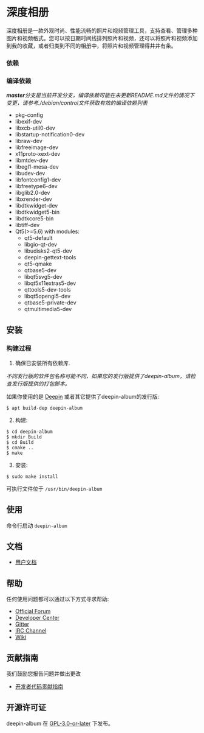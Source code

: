 # 深度相册

深度相册是一款外观时尚、性能流畅的照片和视频管理工具，支持查看、管理多种图片和视频格式。您可以按日期时间线排列照片和视频，还可以将照片和视频添加到我的收藏，或者归类到不同的相册中，将照片和视频管理得井井有条。

### 依赖

### 编译依赖

_**master**分支是当前开发分支，编译依赖可能在未更新README.md文件的情况下变更，请参考./debian/control文件获取有效的编译依赖列表_

* pkg-config
* libexif-dev
* libxcb-util0-dev
* libstartup-notification0-dev
* libraw-dev
* libfreeimage-dev
* x11proto-xext-dev
* libmtdev-dev
* libegl1-mesa-dev
* libudev-dev
* libfontconfig1-dev
* libfreetype6-dev
* libglib2.0-dev
* libxrender-dev
* libdtkwidget-dev
* libdtkwidget5-bin
* libdtkcore5-bin
* libtiff-dev
* Qt5(>=5.6) with modules:
  * qt5-default
  * libgio-qt-dev
  * libudisks2-qt5-dev
  * deepin-gettext-tools
  * qt5-qmake
  * qtbase5-dev
  * libqt5svg5-dev
  * libqt5x11extras5-dev
  * qttools5-dev-tools
  * libqt5opengl5-dev
  * qtbase5-private-dev
  * qtmultimedia5-dev


## 安装

### 构建过程

1. 确保已安装所有依赖库.

_不同发行版的软件包名称可能不同，如果您的发行版提供了deepin-album，请检查发行版提供的打包脚本。_

如果你使用的是 [Deepin](https://distrowatch.com/table.php?distribution=deepin) 或者其它提供了deepin-album的发行版:

``` shell
$ apt build-dep deepin-album
```

2. 构建:

```
$ cd deepin-album
$ mkdir Build
$ cd Build
$ cmake ..
$ make
```

3. 安装:

```
$ sudo make install
```

可执行文件位于 `/usr/bin/deepin-album`

## 使用

命令行启动 `deepin-album`

## 文档

 - [用户文档](https://wikidev.uniontech.com/index.php?title=%E7%9B%B8%E5%86%8C)

## 帮助

任何使用问题都可以通过以下方式寻求帮助:

 - [Official Forum](https://bbs.deepin.org/)
 - [Developer Center](https://github.com/linuxdeepin/developer-center)
 - [Gitter](https://gitter.im/orgs/linuxdeepin/rooms)
 - [IRC Channel](https://webchat.freenode.net/?channels=deepin)
 - [Wiki](https://wiki.deepin.org/)

## 贡献指南

我们鼓励您报告问题并做出更改

 - [开发者代码贡献指南](https://github.com/linuxdeepin/developer-center/wiki/Contribution-Guidelines-for-Developers)

## 开源许可证

deepin-album 在 [GPL-3.0-or-later](LICENSE.txt) 下发布。